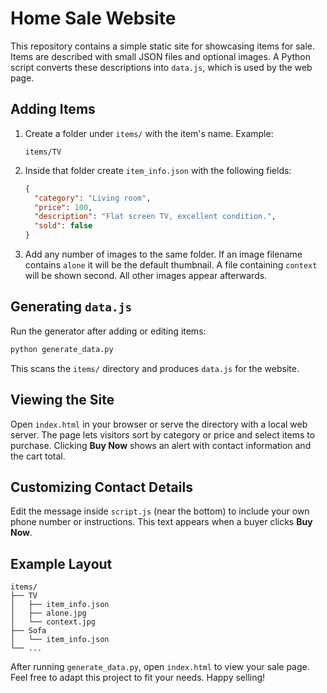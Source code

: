 # Home Sale Website

This repository contains a simple static site for showcasing items for sale. Items are described with small JSON files and optional images. A Python script converts these descriptions into `data.js`, which is used by the web page.

## Adding Items

1. Create a folder under `items/` with the item's name. Example:
   ```
   items/TV
   ```
2. Inside that folder create `item_info.json` with the following fields:
   ```json
   {
     "category": "Living room",
     "price": 100,
     "description": "Flat screen TV, excellent condition.",
     "sold": false
   }
   ```
3. Add any number of images to the same folder. If an image filename contains `alone` it will be the default thumbnail. A file containing `context` will be shown second. All other images appear afterwards.

## Generating `data.js`

Run the generator after adding or editing items:

```bash
python generate_data.py
```

This scans the `items/` directory and produces `data.js` for the website.

## Viewing the Site

Open `index.html` in your browser or serve the directory with a local web server. The page lets visitors sort by category or price and select items to purchase. Clicking **Buy Now** shows an alert with contact information and the cart total.

## Customizing Contact Details

Edit the message inside `script.js` (near the bottom) to include your own phone number or instructions. This text appears when a buyer clicks **Buy Now**.

## Example Layout

```
items/
├── TV
│   ├── item_info.json
│   ├── alone.jpg
│   └── context.jpg
├── Sofa
│   └── item_info.json
└── ...
```

After running `generate_data.py`, open `index.html` to view your sale page. Feel free to adapt this project to fit your needs. Happy selling!
